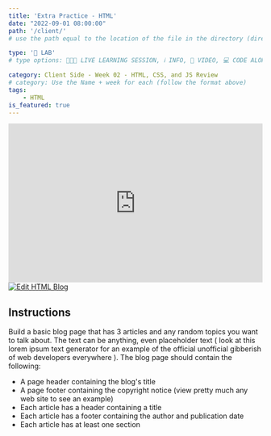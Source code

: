 ```yaml
---
title: 'Extra Practice - HTML'
date: "2022-09-01 08:00:00"
path: '/client/'
# use the path equal to the location of the file in the directory (directory structure)

type: '🥼 LAB'
# type options: 👩🏽‍🏫 LIVE LEARNING SESSION, ℹ️ INFO, 🎥 VIDEO, 💻 CODE ALONG, 🥼 LAB, ↩️ REVIEW/NOTES, 👥 GROUP LEARNING, 👷🏼‍♂️ GROUP PROJECT, 🧠 ASSESSMENT, 📝 ASSIGNMENT

category: Client Side - Week 02 - HTML, CSS, and JS Review
# category: Use the Name + week for each (follow the format above)
tags: 
    - HTML
is_featured: true
---
```

<iframe width="100%" height="315" src="https://www.youtube.com/embed/RRzOVqA0-XY" title="YouTube video player" frameborder="0" allow="accelerometer; autoplay; clipboard-write; encrypted-media; gyroscope; picture-in-picture" allowfullscreen></iframe>

<a href="https://codesandbox.io/s/html-blog-rrcc56?fontsize=14&hidenavigation=1&theme=dark">
  <img alt="Edit HTML Blog" src="https://codesandbox.io/static/img/play-codesandbox.svg">
</a>

## Instructions
Build a basic blog page that has 3 articles and any random topics you want to talk about. The text can be anything, even placeholder text ( look at this lorem ipsum text generator for an example of the official unofficial gibberish of web developers everywhere ). The blog page should contain the following:

- A page header containing the blog's title
- A page footer containing the copyright notice (view pretty much any web site to see an example)
- Each article has a header containing a title
- Each article has a footer containing the author and publication date
- Each article has at least one section
